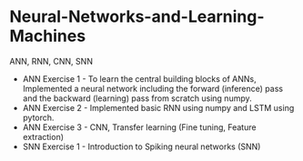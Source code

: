 # Neural-Networks-and-Learning-Machines
ANN, RNN, CNN, SNN

- ANN Exercise 1 - To learn the central building blocks of ANNs, Implemented a neural network including the forward (inference) pass and the backward (learning) pass from scratch using numpy.
- ANN Exercise 2 - Implemented basic RNN using numpy and LSTM using pytorch.
- ANN Exercise 3 - CNN, Transfer learning (Fine tuning, Feature extraction)
- SNN Exercise 1 - Introduction to Spiking neural networks (SNN)
